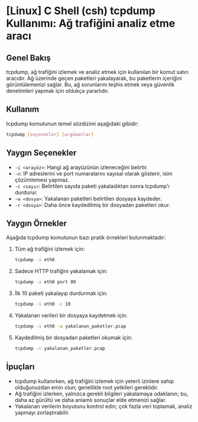 # [Linux] C Shell (csh) tcpdump Kullanımı: Ağ trafiğini analiz etme aracı

## Genel Bakış
tcpdump, ağ trafiğini izlemek ve analiz etmek için kullanılan bir komut satırı aracıdır. Ağ üzerinde geçen paketleri yakalayarak, bu paketlerin içeriğini görüntülemenizi sağlar. Bu, ağ sorunlarını teşhis etmek veya güvenlik denetimleri yapmak için oldukça yararlıdır.

## Kullanım
tcpdump komutunun temel sözdizimi aşağıdaki gibidir:

```bash
tcpdump [seçenekler] [argümanlar]
```

## Yaygın Seçenekler
- `-i <arayüz>`: Hangi ağ arayüzünün izleneceğini belirtir.
- `-n`: IP adreslerini ve port numaralarını sayısal olarak gösterir, isim çözümlemesi yapmaz.
- `-c <sayı>`: Belirtilen sayıda paketi yakaladıktan sonra tcpdump'ı durdurur.
- `-w <dosya>`: Yakalanan paketleri belirtilen dosyaya kaydeder.
- `-r <dosya>`: Daha önce kaydedilmiş bir dosyadan paketleri okur.

## Yaygın Örnekler
Aşağıda tcpdump komutunun bazı pratik örnekleri bulunmaktadır:

1. Tüm ağ trafiğini izlemek için:
   ```bash
   tcpdump -i eth0
   ```

2. Sadece HTTP trafiğini yakalamak için:
   ```bash
   tcpdump -i eth0 port 80
   ```

3. İlk 10 paketi yakalayıp durdurmak için:
   ```bash
   tcpdump -i eth0 -c 10
   ```

4. Yakalanan verileri bir dosyaya kaydetmek için:
   ```bash
   tcpdump -i eth0 -w yakalanan_paketler.pcap
   ```

5. Kaydedilmiş bir dosyadan paketleri okumak için:
   ```bash
   tcpdump -r yakalanan_paketler.pcap
   ```

## İpuçları
- tcpdump kullanırken, ağ trafiğini izlemek için yeterli izinlere sahip olduğunuzdan emin olun; genellikle root yetkileri gereklidir.
- Ağ trafiğini izlerken, yalnızca gerekli bilgileri yakalamaya odaklanın; bu, daha az gürültü ve daha anlamlı sonuçlar elde etmenizi sağlar.
- Yakalanan verilerin boyutunu kontrol edin; çok fazla veri toplamak, analiz yapmayı zorlaştırabilir.